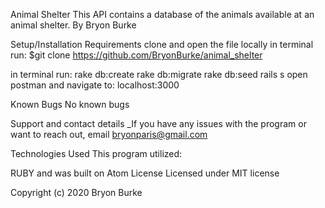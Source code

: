 Animal Shelter
This API contains a database of the animals available at an animal shelter.
By Bryon Burke


Setup/Installation Requirements
clone and open the file locally
in terminal run:
$git clone https://github.com/BryonBurke/animal_shelter

in terminal run:
  rake db:create
  rake db:migrate
  rake db:seed
  rails s
  open postman and navigate to: localhost:3000

Known Bugs
No known bugs

Support and contact details
_If you have any issues with the program or want to reach out, email bryonparis@gmail.com

Technologies Used
This program utilized:

RUBY and was built on Atom
License
Licensed under MIT license

Copyright (c) 2020 Bryon Burke

